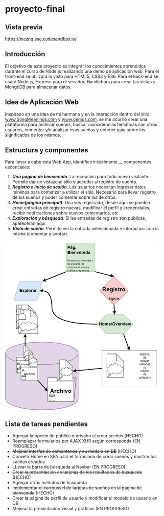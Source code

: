 # proyecto-final

## Vista previa

https://mcznq.sse.codesandbox.io/

## Introducción

El objetivo de este proyecto es integrar los conocimientos aprendidos durante el curso de Node.js realizando una demo de aplicación web. Para el front-end se utilizará lo visto para HTML5, CSS3 y ES6. Para el back-end se usará Node.js, Express para el servidor, Handlebars para crear las vistas y MongoDB para almacenar datos.

## Idea de Aplicación Web

Inspirado en una idea de mi hermana y en la interacción dentro del sitio www.SongMeanings.com y www.genius.com, se me ocurrió crear una plataforma para archivar sueños, buscar coincidencias temáticas con otros usuarios, comentar y/o analizar esos sueños y obtener guía sobre los significados de los mismos.

## Estructura y componentes

Para llevar a cabo esta Web App, identifico inicialmente __ componentes escenciales:
1. **_Una página de bienvenida_**. La recepción para todo nuevo visitante. Permite dar un vistazo al sitio y acceder al registro de cuenta.
2. **_Registro e inicio de sesión_**. Los usuarios necesitan ingresar datos mínimos para comenzar a utilizar el sitio. Necesario para llevar registro de los sueños y poder comentar sobre los de otros.
3. **_Home(página principal)_**. Una ves registrado, desde aquí se pueden crear entradas de registro nuevas, modificar el perfil y credenciales, recibir notificaciones sobre nuevos comentarios, etc.
4. **_Exploración y búsqueda_**. Si las entradas de registro son públicas, apareceran aquí.
5. **_Vista de sueño_**. Permite ver la entrada seleccionada e interactuar con la misma (comentar y anotar).

![Design Flowchart](https://github.com/meschinca/proyecto-final/blob/master/prototype/design_flowchart.png "Diseño preliminar de la aplicación")

## Lista de tareas pendientes

- ~~Agregar la opción de público o privado al crear sueños~~ (HECHO)
- Reemplazar formularios por AJAX XHR según corresponda (EN PROGRESO)
- ~~Mejorar interfaz de  comentarios y su modelo en DB~~ (HECHO)
- Convetir Home en SPA para el formulario de crear sueños y mostrar los sueños creados
- LLevar la barra de búsqueda al Navbar  (EN PROGRESO)
- ~~Crear la presentación en tarjetas de los resultados de búsqueda~~ (HECHO)
- Agregar otros métodos de búsqueda
- ~~Implementar el carroussel de tarjetas de sueños en la página de bienvenida~~ (HECHO)
- Crear la página de perfil de usuario y modificar el modelo de usuario en DB
- Mejorar la presentación visual y gráficas  (EN PROGRESO)
